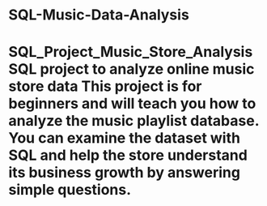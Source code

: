 # SQL-Music-Data-Analysis
# SQL_Project_Music_Store_Analysis SQL project to analyze online music store data  This project is for beginners and will teach you how to analyze the music playlist database. You can examine the dataset with SQL and help the store understand its business growth by answering simple questions.
